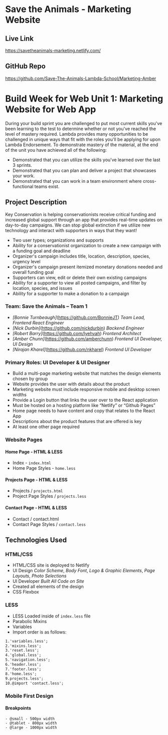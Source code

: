 # Save the Animals - Marketing Website

## Live Link

https://savetheanimals-marketing.netlify.com/

## GitHub Repo

https://github.com/Save-The-Animals-Lambda-School/Marketing-Amber

# Build Week for Web Unit 1: Marketing Website for Web App

During your build sprint you are challenged to put most current skills you've been learning to the test to determine whether or not you've reached the level of mastery required. Lambda provides many opportunities to be challenged in unique ways that fit with the roles you'll be applying for upon Lambda Endorsement. To demonstrate mastery of the material, at the end of the unit you have achieved all of the following:

-   Demonstrated that you can utilize the skills you've learned over the last 3 sprints.
-   Demonstrated that you can plan and deliver a project that showcases your work.
-   Demonstrated that you can work in a team environment where cross-functional teams exist.

## Project Description

Key Conservation is helping conservationists receive critical funding and increased global support through an app that provides real-time updates on day-to-day campaigns. We can stop global extinction if we utilize new technology and interact with supporters in ways that they want!

-   Two user types; organizations and supports
-   Ability for a conservationist organization to create a new campaign with a funding goal and deadline
-   Organizer's campaign includes title, location, description, species, urgency level
-   Organizer's campaign present itemized monetary donations needed and overall funding goal
-   Supporters can view, edit or delete their own existing campaigns
-   Ability for a supporter to view all posted campaigns, and filter by location, species, and issues
-   Ability for a supporter to make a donation to a campaign

### Team: Save the Animals – Team 1

-   _[Bonnie Turnbeaugh]_(https://github.com/BonnieJT) _Team Lead, Frontend React Engineer_
-   _[Nick Durbin]_(https://github.com/nickdurbin) _Backend Engineer_
-   _[Robert Barry]_(https://github.com/Iyehvah) _Frontend Architect_
-   _[Amber Chunn]_(https://github.com/amberchunn) _Frontend UI Developer, UI Design_
-   _[Nirajan Kharel]_(https://github.com/nkharel) _Frontend UI Developer_

### Primary Roles: UI Developer & UI Designer

-   Build a multi-page marketing website that matches the design elements chosen by group
-   Website provides the user with details about the product
-   Marketing website must include responsive mobile and desktop screen widths
-   Provide a Login button that links the user over to the React application
-   Must be hosted on a hosting platform like “Netlify” or “Github Pages”
-   Home page needs to have content and copy that relates to the React App
-   Descriptions about the product features that are offered is key
-   At least one other page required

### Website Pages

#### Home Page - HTML & LESS

-   Index - `index.html`
-   Home Page Styles - `home.less`

#### Projects Page - HTML & LESS

-   Projects / `projects.html`
-   Project Page Styles / `projects.less`

#### Contact Page - HTML & LESS

-   Contact / contact.html
-   Contact Page Styles / `contact.less`

## Technologies Used

### HTML/CSS

-   HTML/CSS site is deployed to Netlify
-   UI Design _Color Scheme_, _Body Font_, _Logo & Graphic Elements_, _Page Layouts_, _Photo Selections_
-   UI Developer _Built All Code on Site_
-   Created all elements of the design
-   CSS Flexbox

### LESS

-   LESS Loaded inside of `index.less` file
-   Parabolic Mixins
-   Variables
-   Import order is as follows:

```markdown
1.'variables.less';
2.'mixins.less';
3.'reset.less';
4.'global.less';
5.'navigation.less';
6.'header.less';
7.'footer.less';
8.'home.less';
9.projects.less';
10.@import 'contact.less';
```

### Mobile First Design

#### Breakpoints

```Screen Sizes
- @small - 500px width
- @tablet - 800px width
- @large - 1000px width
```

